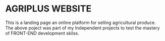 #  AGRIPLUS WEBSITE 
This is  a landing page an online platform for selling agricultural produce.
The above poject was part of my Independent projects to test the mastery of FRONT-END development skilss.
